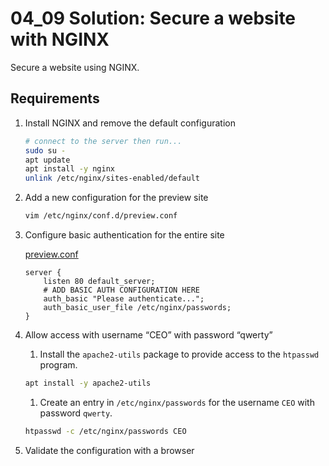 # 04_09 Solution: Secure a website with NGINX

Secure a website using NGINX.

## Requirements

1. Install NGINX and remove the default configuration

    ```BASH
    # connect to the server then run...
    sudo su -
    apt update
    apt install -y nginx
    unlink /etc/nginx/sites-enabled/default
    ```
1. Add a new configuration for the preview site

    ```BASH
    vim /etc/nginx/conf.d/preview.conf
    ```
1. Configure basic authentication for the entire site

    [preview.conf](./preview.conf)

    ```NGINX
    server {
        listen 80 default_server;
        # ADD BASIC AUTH CONFIGURATION HERE
        auth_basic "Please authenticate...";
        auth_basic_user_file /etc/nginx/passwords;
    }
    ```
1. Allow  access with username “CEO” with password “qwerty”

    1. Install the `apache2-utils` package to provide access to the `htpasswd` program.

    ```BASH
    apt install -y apache2-utils
    ```
    1. Create an entry in `/etc/nginx/passwords` for the username `CEO` with password `qwerty`.

    ```BASH
    htpasswd -c /etc/nginx/passwords CEO
    ```
1. Validate the configuration with a browser
